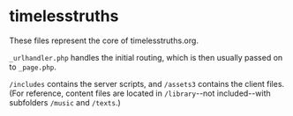 # timelesstruths

These files represent the core of timelesstruths.org.

`_urlhandler.php` handles the initial routing, which is then usually passed on to `_page.php`.

`/includes` contains the server scripts, and `/assets3` contains the client files. (For reference, content files are located in `/library`--not included--with subfolders `/music` and `/texts`.)
